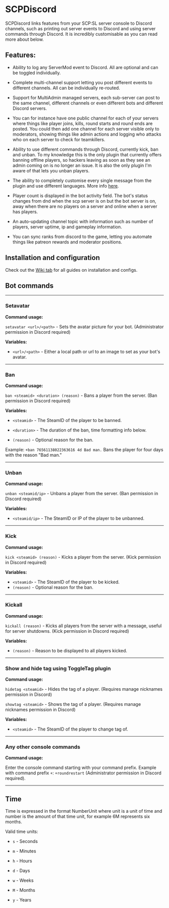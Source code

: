 # SCPDiscord

SCPDiscord links features from your SCP:SL server console to Discord channels, such as printing out server events to Discord and using server commands through Discord. It is incredibly customisable as you can read more about below.

## Features:

* Ability to log any ServerMod event to Discord. All are optional and can be toggled individually.

* Complete multi-channel support letting you post different events to different channels. All can be individually re-routed.

* Support for MultiAdmin managed servers, each sub-server can post to the same channel, different channels or even different bots and different Discord servers.

* You can for instance have one public channel for each of your servers where things like player joins, kills, round starts and round ends are posted. You could then add one channel for each server visible only to moderators, showing things like admin actions and logging who attacks who on each server to check for teamkillers.

* Ability to use different commands through Discord, currently kick, ban and unban. To my knowledge this is the only plugin that currently offers banning offline players, so hackers leaving as soon as they see an admin coming on is no longer an issue. It is also the only plugin I'm aware of that lets you unban players.

* The ability to completely customise every single message from the plugin and use different languages. More info [here](https://github.com/KarlOfDuty/SCPDiscord/wiki/Adding-a-language-or-switching-language).

* Player count is displayed in the bot activity field. The bot's status changes from dnd when the scp server is on but the bot server is on, away when there are no players on a server and online when a server has players.

* An auto-updating channel topic with information such as number of players, server uptime, ip and gameplay information.

* You can sync ranks from discord to the game, letting you automate things like patreon rewards and moderator positions.

## Installation and configuration

Check out the [Wiki tab](https://github.com/KarlOfDuty/SCPDiscord/wiki) for all guides on installation and configs.

## Bot commands

---

### Setavatar

**Command usage:**

`setavatar <url>/<path>` - Sets the avatar picture for your bot. (Administrator permission in Discord required)

**Variables:** 

* `<url>/<path>` - Either a local path or url to an image to set as your bot's avatar.

---

### Ban

**Command usage:**

`ban <steamid> <duration> (reason)` - Bans a player from the server. (Ban permission in Discord required)

**Variables:**

* `<steamid>` - The SteamID of the player to be banned.

* `<duration>` - The duration of the ban, time formatting info below.

* `(reason)` - Optional reason for the ban.

Example: `+ban 76561138022363616 4d Bad man.` Bans the player for four days with the reason "Bad man."

---

### Unban

**Command usage:**

`unban <steamid/ip>` - Unbans a player from the server. (Ban permission in Discord required)

**Variables:**

* `<steamid/ip>` - The SteamID or IP of the player to be unbanned.

---

### Kick

**Command usage:**

`kick <steamid> (reason)` - Kicks a player from the server. (Kick permission in Discord required)

**Variables:**

* `<steamid>` - The SteamID of the player to be kicked.
* `(reason)` - Optional reason for the ban.

---

### Kickall

**Command usage:**

`kickall (reason)` - Kicks all players from the server with a message, useful for server shutdowns. (Kick permission in Discord required)

**Variables:**

* `(reason)` - Reason to be displayed to all players kicked.

---

### Show and hide tag using ToggleTag plugin

**Command usage:**

`hidetag <steamid>` - Hides the tag of a player. (Requires manage nicknames permission in Discord)

`showtag <steamid>` - Shows the tag of a player. (Requires manage nicknames permission in Discord)


**Variables:**

* `<steamid>` - The SteamID of the player to change tag of.

---


### Any other console commands

**Command usage:**

Enter the console command starting with your command prefix. Example with command prefix `+`: `+roundrestart` (Administrator permission in Discord required).

---

## Time

Time is expressed in the format NumberUnit where unit is a unit of time and number is the amount of that time unit, for example 6M represents six months.

Valid time units:

* `s` - Seconds

* `m` - Minutes

* `h` - Hours

* `d` - Days

* `w` - Weeks

* `M` - Months

* `y` - Years
